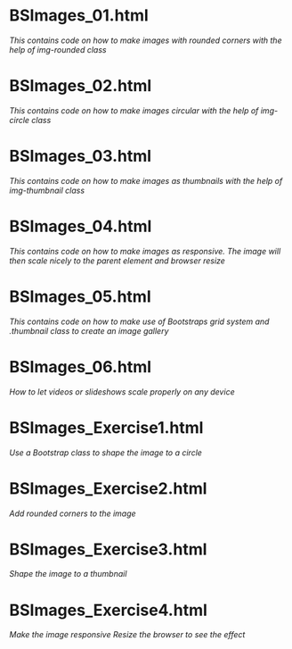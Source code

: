 # BSImages_01.html
*This contains code on how to make images with rounded corners with the help of img-rounded class*

# BSImages_02.html
*This contains code on how to make images circular with the help of img-circle class*

# BSImages_03.html
*This contains code on how to make images as thumbnails with the help of img-thumbnail class*

# BSImages_04.html
*This contains code on how to make images as responsive. The image will then scale nicely to the parent element*
*and browser resize*

# BSImages_05.html
*This contains code on how to make use of Bootstraps grid system and .thumbnail class to create an image gallery*

# BSImages_06.html
*How to let videos or slideshows scale properly on any device*

# BSImages_Exercise1.html
*Use a Bootstrap class to shape the image to a circle*

# BSImages_Exercise2.html
*Add rounded corners to the image*

# BSImages_Exercise3.html
*Shape the image to a thumbnail*

# BSImages_Exercise4.html
*Make the image responsive*
*Resize the browser to see the effect*